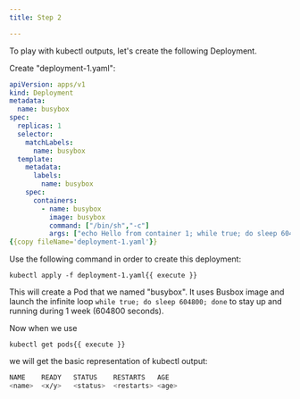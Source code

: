 ```yaml
---
title: Step 2

---
```

<!-- creating a pod -->

To play with kubectl outputs, let's create the following Deployment.

Create "deployment-1.yaml":

``` yaml
apiVersion: apps/v1
kind: Deployment
metadata:
  name: busybox
spec:
  replicas: 1
  selector:
    matchLabels:
      name: busybox
  template:
    metadata:
      labels:
        name: busybox
    spec:
      containers:
        - name: busybox
          image: busybox
          command: ["/bin/sh","-c"]
          args: ["echo Hello from container 1; while true; do sleep 604800; done"]       
{{copy fileName='deployment-1.yaml'}}
```

Use the following command in order to create this deployment:

```
kubectl apply -f deployment-1.yaml{{ execute }}
```

This will create a Pod that we named "busybox". It uses Busbox image and launch the infinite loop `while true; do sleep 604800; done` to stay up and running during 1 week (604800 seconds).


Now when we use 

```
kubectl get pods{{ execute }}
```
we will get the basic representation of kubectl output:

```bash
NAME    READY   STATUS    RESTARTS   AGE
<name>  <x/y>   <status>  <restarts> <age>
```